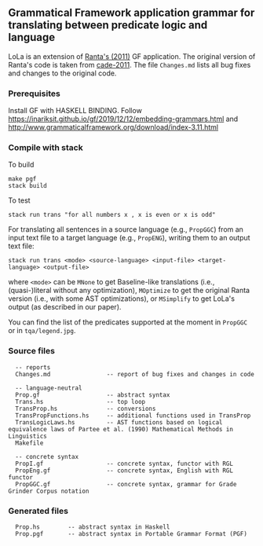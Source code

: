 ## Grammatical Framework application grammar for translating between predicate logic and language

LoLa is an extension of [Ranta's (2011)](http://www.cse.chalmers.se/~aarne/articles/cade2011.pdf) GF application.
The original version of Ranta's code is taken from [cade-2011](https://github.com/GrammaticalFramework/gf-contrib/tree/master/cade-2011). The file `Changes.md` lists all bug fixes and changes to the original code.


### Prerequisites

Install GF with HASKELL BINDING. Follow https://inariksit.github.io/gf/2019/12/12/embedding-grammars.html and http://www.grammaticalframework.org/download/index-3.11.html


### Compile with stack

To build

    make pgf
    stack build

To test

    stack run trans "for all numbers x , x is even or x is odd"

For translating all sentences in a source language (e.g., `PropGGC`) from an input text file to a target language (e.g., `PropENG`), writing them to an output text file:

    stack run trans <mode> <source-language> <input-file> <target-language> <output-file>
    
where `<mode>` can be `MNone` to get Baseline-like translations (i.e., (quasi-)literal without any optimization), `MOptimize` to get the original Ranta version (i.e., with some AST optimizations), or `MSimplify` to get LoLa's output (as described in our paper).
    
You can find the list of the predicates supported at the moment in `PropGGC` or in `tqa/legend.jpg`.

### Source files

```
  -- reports
  Changes.md                -- report of bug fixes and changes in code
  
  -- language-neutral
  Prop.gf                   -- abstract syntax
  Trans.hs                  -- top loop
  TransProp.hs              -- conversions
  TransPropFunctions.hs     -- additional functions used in TransProp
  TransLogicLaws.hs         -- AST functions based on logical equivalence laws of Partee et al. (1990) Mathematical Methods in Linguistics
  Makefile

  -- concrete syntax
  PropI.gf                  -- concrete syntax, functor with RGL
  PropEng.gf                -- concrete syntax, English with RGL functor
  PropGGC.gf                -- concrete syntax, grammar for Grade Grinder Corpus notation

```

### Generated files

```
  Prop.hs        -- abstract syntax in Haskell
  Prop.pgf       -- abstract syntax in Portable Grammar Format (PGF)

```
